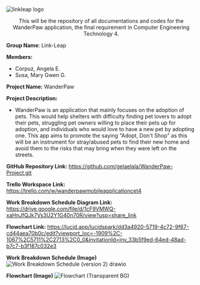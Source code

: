 ![linkleap logo](https://user-images.githubusercontent.com/92629668/236639699-b6549170-afb9-4e49-a5af-44331f336e04.png)

<p align = "center">This will be the repository of all documentations and codes for the WanderPaw application, the final requirement in Computer Engineering Technology 4.

**Group Name**: Link-Leap

**Members:**
 - Corpuz, Angela E.
 - Susa, Mary Gwen G.

**Project Name:** WanderPaw

**Project Description:**
 - WanderPaw is an application that mainly focuses on the adoption of pets. This would help shelters with difficulty finding pet lovers to adopt their pets, struggling pet owners willing to place their pets up for adoption, and individuals who would love to have a new pet by adopting one. This app aims to promote the saying "Adopt, Don't Shop" as this will be an instrument for stray/abused pets to find their new home and avoid them to the risks that may bring when they were left on the streets.

**GitHub Repository Link:**
https://github.com/gelaelala/WanderPaw-Project.git 

**Trello Workspace Link:**
https://trello.com/w/wanderpawmobileapplicationcet4

 **Work Breakdown Schedule Diagram Link:**
 https://drive.google.com/file/d/1cF9VMWQ-xaHnJfQJk7Vs3U2Y1G40n70R/view?usp=share_link
 
 **Flowchart Link:**
https://lucid.app/lucidspark/dd3a4920-5719-4c72-9f67-cd44aea70b0c/edit?viewport_loc=-1909%2C-1067%2C5711%2C2713%2C0_0&invitationId=inv_33b5f9ed-64ed-48ad-b7c7-b3f187c032e3
 
**Work Breakdown Schedule (Image)**
![Work Breakdown Schedule (version 2) drawio](https://github.com/gelaelala/WanderPaw-Project/assets/92629668/159f18d9-b57b-4ba6-851f-26414333d53f)
 
**Flowchart (Image)**
![Flowchart (Transparent BG)](https://github.com/gelaelala/WanderPaw-Project/assets/92629668/4d0c2250-5ca0-4783-a239-c9ee3e09d283)

 
